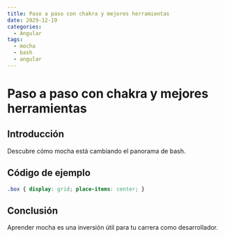 ```yaml
---
title: Paso a paso con chakra y mejores herramientas
date: 2029-12-19
categories:
  - Angular
tags:
  - mocha
  - bash
  - angular
---
```


# Paso a paso con chakra y mejores herramientas

## Introducción

Descubre cómo mocha está cambiando el panorama de bash.

## Código de ejemplo

```css
.box { display: grid; place-items: center; }
```

## Conclusión

Aprender mocha es una inversión útil para tu carrera como desarrollador.
